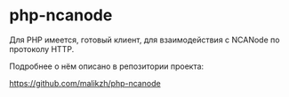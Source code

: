# php-ncanode

Для PHP имеется, готовый клиент, для взаимодействия с NCANode по протоколу HTTP.

Подробнее о нём описано в репозитории проекта:

https://github.com/malikzh/php-ncanode